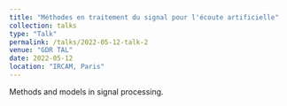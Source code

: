 ```yaml
---
title: "Méthodes en traitement du signal pour l'écoute artificielle"
collection: talks
type: "Talk"
permalink: /talks/2022-05-12-talk-2
venue: "GDR TAL"
date: 2022-05-12
location: "IRCAM, Paris"
---
```


Methods and models in signal processing.